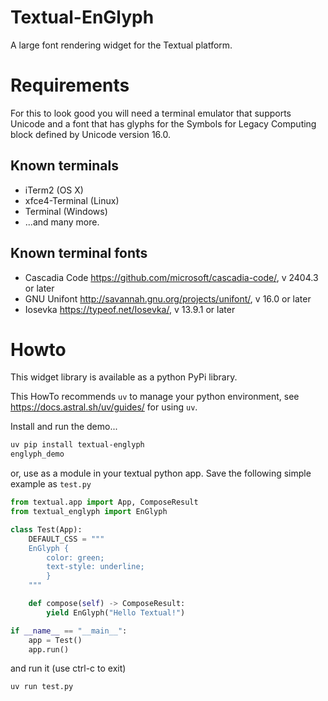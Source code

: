 # Textual-EnGlyph
A large font rendering widget for the Textual platform.

# Requirements
For this to look good you will need a terminal emulator that supports Unicode and a font
that has glyphs for the Symbols for Legacy Computing block defined by Unicode version 16.0. 

## Known terminals
 - iTerm2 (OS X)
 - xfce4-Terminal (Linux)
 - Terminal (Windows)
 - ...and many more.

## Known terminal fonts
 - Cascadia Code https://github.com/microsoft/cascadia-code/, v 2404.3 or later
 - GNU Unifont http://savannah.gnu.org/projects/unifont/, v 16.0 or later 
 - Iosevka https://typeof.net/Iosevka/, v 13.9.1 or later

# Howto
This widget library is available as a python PyPi library. 

This HowTo recommends `uv` to manage your python environment,
see https://docs.astral.sh/uv/guides/ for using `uv`.

Install and run the demo...
```bash
uv pip install textual-englyph
englyph_demo
```
or, use as a module in your textual python app. Save the following simple example as `test.py`
```python
from textual.app import App, ComposeResult
from textual_englyph import EnGlyph

class Test(App):
    DEFAULT_CSS = """
    EnGlyph {
        color: green;
        text-style: underline;
        }
    """

    def compose(self) -> ComposeResult:
        yield EnGlyph("Hello Textual!")

if __name__ == "__main__":
    app = Test()
    app.run()
```
and run it (use ctrl-c to exit)
```bash
uv run test.py
```

